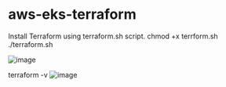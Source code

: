 # aws-eks-terraform

Install Terraform using terraform.sh script.
chmod +x terrform.sh
./terraform.sh

![image](https://github.com/Devendranathashok/aws-eks-terraform/assets/29894924/71488fdc-569a-47d3-9987-8097db0a5e95)

terraform -v
![image](https://github.com/Devendranathashok/aws-eks-terraform/assets/29894924/a6aff646-86e2-447f-910e-55bfe14efb10)



